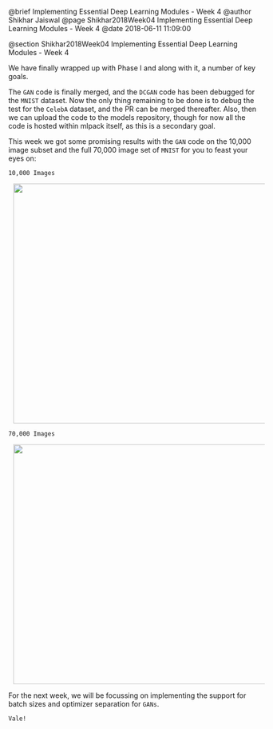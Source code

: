 @brief Implementing Essential Deep Learning Modules - Week 4
@author Shikhar Jaiswal
@page Shikhar2018Week04 Implementing Essential Deep Learning Modules - Week 4
@date 2018-06-11 11:09:00

@section Shikhar2018Week04 Implementing Essential Deep Learning Modules - Week 4

We have finally wrapped up with Phase I and along with it, a number of key goals.

The `GAN` code is finally merged, and the `DCGAN` code has been debugged for the `MNIST` dataset. Now the only thing remaining to be done is to debug the test for the `CelebA` dataset, and the PR can be merged thereafter. Also, then we can upload the code to the models repository, though for now all the code is hosted within mlpack itself, as this is a secondary goal.

This week we got some promising results with the `GAN` code on the 10,000 image subset and the full 70,000 image set of `MNIST` for you to feast your eyes on:

`10,000 Images`
<p>
<img src = "images/mnist_gan_10_epoch.png" width = "640" height = "480" hspace = "10"/>
</p>

`70,000 Images`
<p>
<img src = "images/mnist_gan_full_dataset.png" width = "640" height = "480" hspace = "10"/>
</p>

For the next week, we will be focussing on implementing the support for batch sizes and optimizer separation for `GANs`.

`Vale!`
